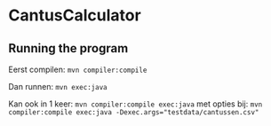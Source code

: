 # CantusCalculator
## Running the program
Eerst compilen: `mvn compiler:compile`

Dan runnen: `mvn exec:java`

Kan ook in 1 keer: `mvn compiler:compile exec:java`
met opties bij: `mvn compiler:compile exec:java -Dexec.args="testdata/cantussen.csv" `
